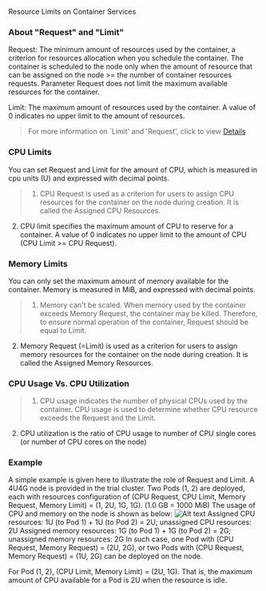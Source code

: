 Resource Limits on Container Services
### About "Request" and "Limit"

Request: The minimum amount of resources used by the container, a criterion for resources allocation when you schedule the container. The container is scheduled to the node only when the amount of resource that can be assigned on the node >= the number of container resources requests. Parameter Request does not limit the maximum available resources for the container.

Limit: The maximum amount of resources used by the container. A value of 0 indicates no upper limit to the amount of resources.

> For more information on `Limit' and 'Request', click to view [Details](https://kubernetes.io/docs/concepts/configuration/manage-compute-resources-container/)

### CPU Limits
You can set Request and Limit for the amount of CPU, which is measured in cpu units (U) and expressed with decimal points.
> 1. CPU Request is used as a criterion for users to assign CPU resources for the container on the node during creation. It is called the Assigned CPU Resources.
2. CPU limit specifies the maximum amount of CPU to reserve for a container. A value of 0 indicates no upper limit to the amount of CPU (CPU Limit >= CPU Request).

### Memory Limits
You can only set the maximum amount of memory available for the container. Memory is measured in MiB, and expressed with decimal points.
> 1. Memory can't be scaled. When memory used by the container exceeds Memory Request, the container may be killed. Therefore, to ensure normal operation of the container, Request should be equal to Limit.
 2. Memory Request (=Limit) is used as a criterion for users to assign memory resources for the container on the node during creation. It is called the Assigned Memory Resources.
 
### CPU Usage Vs. CPU Utilization
> 1. CPU usage indicates the number of physical CPUs used by the container. CPU usage is used to determine whether CPU resource exceeds the Request and the Limit.
2. CPU utilization is the ratio of CPU usage to number of CPU single cores (or number of CPU cores on the node)

### Example
A simple example is given here to illustrate the role of Request and Limit. A 4U4G node is provided in the trial cluster. Two Pods (1, 2) are deployed, each with resources configuration of (CPU Request, CPU Limit, Memory Request, Memory Limit) = (1, 2U, 1G, 1G).
(1.0 GB = 1000 MiB)
The usage of CPU and memory on the node is shown as below:
![Alt text](https://mc.qcloudimg.com/static/img/b021e644c31ddcacf13930a412c51e5a/image.png)
Assigned CPU resources: 1U (to Pod 1) + 1U (to Pod 2) = 2U; unassigned CPU resources: 2U
Assigned memory resources: 1G (to Pod 1) + 1G (to Pod 2) = 2G; unassigned memory resources: 2G
In such case, one Pod with (CPU Request, Memory Request) = (2U, 2G), or two Pods with (CPU Request, Memory Request) = (1U, 2G) can be deployed on the node.

For Pod (1, 2), (CPU Limit, Memory Limit) = (2U, 1G). That is, the maximum amount of CPU available for a Pod is 2U when the resource is idle.
